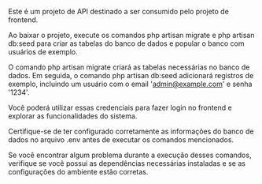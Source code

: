 Este é um projeto de API destinado a ser consumido pelo projeto de frontend.

Ao baixar o projeto, execute os comandos php artisan migrate e php artisan db:seed para criar as tabelas do banco de dados e popular o banco com usuários de exemplo.

O comando php artisan migrate criará as tabelas necessárias no banco de dados. Em seguida, o comando php artisan db:seed adicionará registros de exemplo, incluindo um usuário com o email 'admin@example.com' e senha '1234'.

Você poderá utilizar essas credenciais para fazer login no frontend e explorar as funcionalidades do sistema.

Certifique-se de ter configurado corretamente as informações do banco de dados no arquivo .env antes de executar os comandos mencionados.

Se você encontrar algum problema durante a execução desses comandos, verifique se você possui as dependências necessárias instaladas e se as configurações do ambiente estão corretas.
